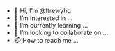 - 👋 Hi, I’m @ftrewyhg
- 👀 I’m interested in ...
- 🌱 I’m currently learning ...
- 💞️ I’m looking to collaborate on ...
- 📫 How to reach me ...

<!---
ftrewyhg/ftrewyhg is a ✨ special ✨ repository because its `README.md` (this file) appears on your GitHub profile.
You can click the Preview link to take a look at your changes.
--->
